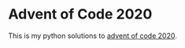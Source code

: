 # Advent of Code 2020
This is my python solutions to [advent of code 2020](https://adventofcode.com/2020).

